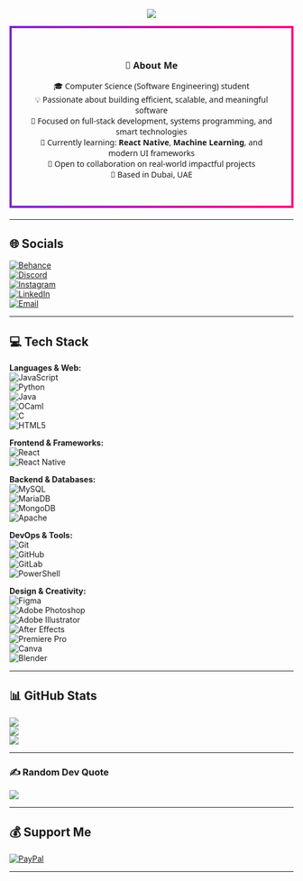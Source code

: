 <!-- Animated Header Banner -->
<p align="center">
  <img src="https://capsule-render.vercel.app/api?type=waving&color=ff0080,7928ca&height=180&section=header&text=Hey%20I'm%20Aleksei!&fontSize=40&fontAlign=50&fontColor=ffffff" />
</p>

<div align="center" style="border: 4px solid; border-radius: 20px; border-image: linear-gradient(270deg, #ff0080, #7928ca) 1; padding: 2rem; font-family: 'Segoe UI', Tahoma, Geneva, Verdana, sans-serif; margin-bottom: 20px;">
  
### 💫 About Me
🎓 Computer Science (Software Engineering) student  
💡 Passionate about building efficient, scalable, and meaningful software  
🔧 Focused on full-stack development, systems programming, and smart technologies  
🌱 Currently learning: **React Native**, **Machine Learning**, and modern UI frameworks  
🤝 Open to collaboration on real-world impactful projects  
📍 Based in Dubai, UAE

</div>

---

## 🌐 Socials  
[![Behance](https://img.shields.io/badge/Behance-1769ff?logo=behance&logoColor=white)](https://behance.net/72f654c9)  
[![Discord](https://img.shields.io/badge/Discord-%237289DA.svg?logo=discord&logoColor=white)](https://discord.gg/rejlet)  
[![Instagram](https://img.shields.io/badge/Instagram-%23E4405F.svg?logo=Instagram&logoColor=white)](https://instagram.com/@theonlyrejlet)  
[![LinkedIn](https://img.shields.io/badge/LinkedIn-%230077B5.svg?logo=linkedin&logoColor=white)](https://linkedin.com/in/aleksei-evgrafov)  
[![Email](https://img.shields.io/badge/Email-D14836?logo=gmail&logoColor=white)](mailto:alekseievgrafov@outlook.com)

---

## 💻 Tech Stack

**Languages & Web:**  
![JavaScript](https://img.shields.io/badge/javascript-%23323330.svg?logo=javascript&logoColor=%23F7DF1E)  
![Python](https://img.shields.io/badge/python-3670A0?logo=python&logoColor=ffdd54)  
![Java](https://img.shields.io/badge/java-%23ED8B00.svg?logo=openjdk&logoColor=white)  
![OCaml](https://img.shields.io/badge/OCaml-%23E98407.svg?logo=ocaml&logoColor=white)  
![C](https://img.shields.io/badge/c-%2300599C.svg?logo=c&logoColor=white)  
![HTML5](https://img.shields.io/badge/html5-%23E34F26.svg?logo=html5&logoColor=white)

**Frontend & Frameworks:**  
![React](https://img.shields.io/badge/react-%2320232a.svg?logo=react&logoColor=%2361DAFB)  
![React Native](https://img.shields.io/badge/react_native-%2320232a.svg?logo=react&logoColor=%2361DAFB)

**Backend & Databases:**  
![MySQL](https://img.shields.io/badge/mysql-4479A1.svg?logo=mysql&logoColor=white)  
![MariaDB](https://img.shields.io/badge/MariaDB-003545?logo=mariadb&logoColor=white)  
![MongoDB](https://img.shields.io/badge/MongoDB-%234ea94b.svg?logo=mongodb&logoColor=white)  
![Apache](https://img.shields.io/badge/apache-%23D42029.svg?logo=apache&logoColor=white)

**DevOps & Tools:**  
![Git](https://img.shields.io/badge/git-%23F05033.svg?logo=git&logoColor=white)  
![GitHub](https://img.shields.io/badge/github-%23121011.svg?logo=github&logoColor=white)  
![GitLab](https://img.shields.io/badge/gitlab-%23181717.svg?logo=gitlab&logoColor=white)  
![PowerShell](https://img.shields.io/badge/PowerShell-%235391FE.svg?logo=powershell&logoColor=white)

**Design & Creativity:**  
![Figma](https://img.shields.io/badge/figma-%23F24E1E.svg?logo=figma&logoColor=white)  
![Adobe Photoshop](https://img.shields.io/badge/adobe%20photoshop-%2331A8FF.svg?logo=adobe%20photoshop&logoColor=white)  
![Adobe Illustrator](https://img.shields.io/badge/adobe%20illustrator-%23FF9A00.svg?logo=adobe%20illustrator&logoColor=white)  
![After Effects](https://img.shields.io/badge/Adobe%20After%20Effects-9999FF.svg?logo=Adobe%20After%20Effects&logoColor=white)  
![Premiere Pro](https://img.shields.io/badge/Adobe%20Premiere%20Pro-9999FF.svg?logo=Adobe%20Premiere%20Pro&logoColor=white)  
![Canva](https://img.shields.io/badge/Canva-%2300C4CC.svg?logo=Canva&logoColor=white)  
![Blender](https://img.shields.io/badge/blender-%23F5792A.svg?logo=blender&logoColor=white)

---

## 📊 GitHub Stats

![](https://github-readme-stats.vercel.app/api?username=aleksei-rejlet&theme=omni&hide_border=true&include_all_commits=false&count_private=true)  
![](https://nirzak-streak-stats.vercel.app/?user=aleksei-rejlet&theme=omni&hide_border=true)  
![](https://github-readme-stats.vercel.app/api/top-langs/?username=aleksei-rejlet&theme=omni&hide_border=true&layout=compact)

---

### ✍️ Random Dev Quote

![](https://quotes-github-readme.vercel.app/api?type=horizontal&theme=radical)

---

## 💰 Support Me

[![PayPal](https://img.shields.io/badge/PayPal-00457C?style=for-the-badge&logo=paypal&logoColor=white)](https://paypal.me/@rejlet)

---
